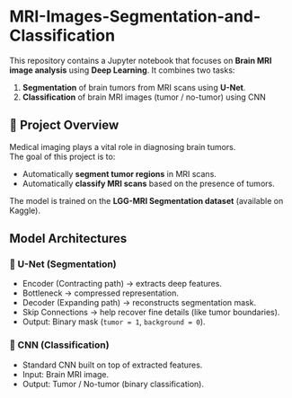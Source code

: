 # MRI-Images-Segmentation-and-Classification

This repository contains a Jupyter notebook that focuses on **Brain MRI image analysis** using **Deep Learning**. It combines two tasks: 
1. **Segmentation** of brain tumors from MRI scans using **U-Net**.
2. **Classification** of brain MRI images (tumor / no-tumor) using CNN

## 📌 Project Overview
Medical imaging plays a vital role in diagnosing brain tumors.  
The goal of this project is to:
- Automatically **segment tumor regions** in MRI scans.
- Automatically **classify MRI scans** based on the presence of tumors.

The model is trained on the **LGG-MRI Segmentation dataset** (available on Kaggle).  

## Model Architectures

### 🔹 U-Net (Segmentation)
- Encoder (Contracting path) → extracts deep features.
- Bottleneck → compressed representation.
- Decoder (Expanding path) → reconstructs segmentation mask.
- Skip Connections → help recover fine details (like tumor boundaries).
- Output: Binary mask (`tumor = 1`, `background = 0`).

### 🔹 CNN (Classification)
- Standard CNN built on top of extracted features.
- Input: Brain MRI image.
- Output: Tumor / No-tumor (binary classification).
